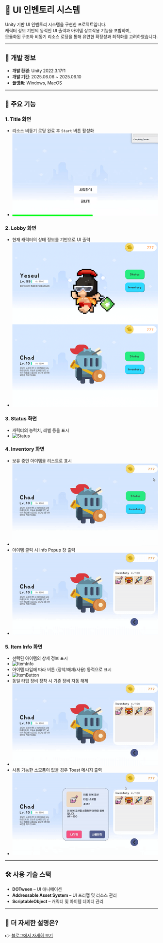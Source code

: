 # 🎒 UI 인벤토리 시스템

Unity 기반 UI 인벤토리 시스템을 구현한 프로젝트입니다.  
캐릭터 정보 기반의 동적인 UI 출력과 아이템 상호작용 기능을 포함하며,  
모듈화된 구조와 비동기 리소스 로딩을 통해 유연한 확장성과 최적화를 고려하였습니다.

---

## 📌 개발 정보

- **개발 환경**: Unity 2022.3.17f1  
- **개발 기간**: 2025.06.06 ~ 2025.06.10  
- **플랫폼**: Windows, MacOS

---

## 🧩 주요 기능

### 1. Title 화면
- 리소스 비동기 로딩 완료 후 `Start` 버튼 활성화  
- ![Title](./images/title.gif)

### 2. Lobby 화면
- 현재 캐릭터의 상태 정보를 기반으로 UI 출력  
- ![Lobby](./images/lobby.png)

### 3. Status 화면
- 캐릭터의 능력치, 레벨 등을 표시  
- ![Status](./images/status.gif)

### 4. Inventory 화면
- 보유 중인 아이템을 리스트로 표시
- ![ItemPopup](./images/inventory.gif)
- 아이템 클릭 시 Info Popup 창 출력  
- ![ItemPopup](./images/inventoryitempopup.gif)

### 5. Item Info 화면
- 선택된 아이템의 상세 정보 표시
- ![ItemInfo](./images/itemeinfo.png)
- 아이템 타입에 따라 버튼 (장착/해제/사용) 동적으로 표시
- ![ItemButton](./images/itemebutton.png)
- 동일 타입 장비 장착 시 기존 장비 자동 해제
- ![ItemEquip](./images/itemequip.gif)
- 사용 가능한 소모품이 없을 경우 Toast 메시지 출력  
- ![ItemToast](./images/itemtoast.gif)

---

## 🛠 사용 기술 스택

- **DOTween** – UI 애니메이션  
- **Addressable Asset System** – UI 프리팹 및 리소스 관리  
- **ScriptableObject** – 캐릭터 및 아이템 데이터 관리  

---

## 🔗 더 자세한 설명은?

👉 [블로그에서 자세히 보기](https://three-333.tistory.com/470)

